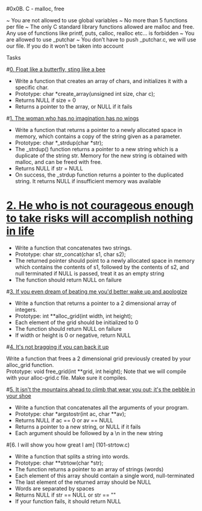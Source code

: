 #0x0B. C - malloc, free

~ You are not allowed to use global variables
~ No more than 5 functions per file
~ The only C standard library functions allowed are malloc and free. Any use of functions like printf, puts, calloc, realloc etc… is forbidden
~ You are allowed to use _putchar
~ You don’t have to push _putchar.c, we will use our file. If you do it won’t be taken into account

Tasks

#[0. Float like a butterfly, sting like a bee](0-create_array.c)
- Write a function that creates an array of chars, and initializes it with a specific char.		
- Prototype: char *create_array(unsigned int size, char c);
- Returns NULL if size = 0
- Returns a pointer to the array, or NULL if it fails

#[1. The woman who has no imagination has no wings](1-strdup.c)		
- Write a function that returns a pointer to a newly allocated space in memory, which contains a copy of the string given as a parameter.
- Prototype: char *_strdup(char *str);
- The _strdup() function returns a pointer to a new string which is a duplicate of the string str. Memory for the new string is obtained with malloc, and can be freed with free.
- Returns NULL if str = NULL
- On success, the _strdup function returns a pointer to the duplicated string. It returns NULL if insufficient memory was available

# [2. He who is not courageous enough to take risks will accomplish nothing in life](2-str_concat.c)		
- Write a function that concatenates two strings.
- Prototype: char str_concat(char s1, char s2);
- The returned pointer should point to a newly allocated space in memory which contains the contents of s1, followed by the contents of s2, and null terminated
if NULL is passed, treat it as an empty string
- The function should return NULL on failure

#[3. If you even dream of beating me you'd better wake up and apologize](3-alloc_grid.c)		
- Write a function that returns a pointer to a 2 dimensional array of integers.
- Prototype: int **alloc_grid(int width, int height);
- Each element of the grid should be initialized to 0
- The function should return NULL on failure
- If width or height is 0 or negative, return NULL

#[4. It's not bragging if you can back it up](4-free_grid.c)
		
Write a function that frees a 2 dimensional grid previously created by your alloc_grid function.		
Prototype: void free_grid(int **grid, int height);
Note that we will compile with your alloc-grid.c file. Make sure it compiles.

#[5. It isn't the mountains ahead to climb that wear you out; it's the pebble in your shoe](100-argstostr.c)		
- Write a function that concatenates all the arguments of your program.
- Prototype: char *argstostr(int ac, char **av);
- Returns NULL if ac == 0 or av == NULL
- Returns a pointer to a new string, or NULL if it fails
- Each argument should be followed by a \n in the new string  
		
#[6. I will show you how great I am] (101-strtow.c)		
- Write a function that splits a string into words.
- Prototype: char **strtow(char *str);
- The function returns a pointer to an array of strings (words)
- Each element of this array should contain a single word, null-terminated
- The last element of the returned array should be NULL
- Words are separated by spaces
- Returns NULL if str == NULL or str == ""
- If your function fails, it should return NULL
